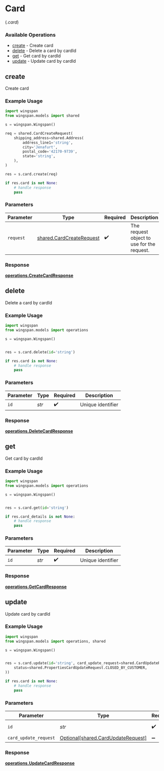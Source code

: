 # Card
(*.card*)

### Available Operations

* [create](#create) - Create card
* [delete](#delete) - Delete a card by cardId
* [get](#get) - Get card by cardId
* [update](#update) - Update card by cardId

## create

Create card

### Example Usage

```python
import wingspan
from wingspan.models import shared

s = wingspan.Wingspan()

req = shared.CardCreateRequest(
    shipping_address=shared.Address(
        address_line1='string',
        city='Jenafurt',
        postal_code='42170-9739',
        state='string',
    ),
)

res = s.card.create(req)

if res.card is not None:
    # handle response
    pass
```

### Parameters

| Parameter                                                            | Type                                                                 | Required                                                             | Description                                                          |
| -------------------------------------------------------------------- | -------------------------------------------------------------------- | -------------------------------------------------------------------- | -------------------------------------------------------------------- |
| `request`                                                            | [shared.CardCreateRequest](../../models/shared/cardcreaterequest.md) | :heavy_check_mark:                                                   | The request object to use for the request.                           |


### Response

**[operations.CreateCardResponse](../../models/operations/createcardresponse.md)**


## delete

Delete a card by cardId

### Example Usage

```python
import wingspan
from wingspan.models import operations

s = wingspan.Wingspan()


res = s.card.delete(id='string')

if res.card is not None:
    # handle response
    pass
```

### Parameters

| Parameter          | Type               | Required           | Description        |
| ------------------ | ------------------ | ------------------ | ------------------ |
| `id`               | *str*              | :heavy_check_mark: | Unique identifier  |


### Response

**[operations.DeleteCardResponse](../../models/operations/deletecardresponse.md)**


## get

Get card by cardId

### Example Usage

```python
import wingspan
from wingspan.models import operations

s = wingspan.Wingspan()


res = s.card.get(id='string')

if res.card_details is not None:
    # handle response
    pass
```

### Parameters

| Parameter          | Type               | Required           | Description        |
| ------------------ | ------------------ | ------------------ | ------------------ |
| `id`               | *str*              | :heavy_check_mark: | Unique identifier  |


### Response

**[operations.GetCardResponse](../../models/operations/getcardresponse.md)**


## update

Update card by cardId

### Example Usage

```python
import wingspan
from wingspan.models import operations, shared

s = wingspan.Wingspan()


res = s.card.update(id='string', card_update_request=shared.CardUpdateRequest(
    status=shared.PropertiesCardUpdateRequest.CLOSED_BY_CUSTOMER,
))

if res.card is not None:
    # handle response
    pass
```

### Parameters

| Parameter                                                                      | Type                                                                           | Required                                                                       | Description                                                                    |
| ------------------------------------------------------------------------------ | ------------------------------------------------------------------------------ | ------------------------------------------------------------------------------ | ------------------------------------------------------------------------------ |
| `id`                                                                           | *str*                                                                          | :heavy_check_mark:                                                             | Unique identifier                                                              |
| `card_update_request`                                                          | [Optional[shared.CardUpdateRequest]](../../models/shared/cardupdaterequest.md) | :heavy_minus_sign:                                                             | N/A                                                                            |


### Response

**[operations.UpdateCardResponse](../../models/operations/updatecardresponse.md)**

